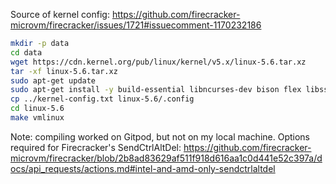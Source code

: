 Source of kernel config: https://github.com/firecracker-microvm/firecracker/issues/1721#issuecomment-1170232186

```bash
mkdir -p data
cd data
wget https://cdn.kernel.org/pub/linux/kernel/v5.x/linux-5.6.tar.xz
tar -xf linux-5.6.tar.xz
sudo apt-get update
sudo apt-get install -y build-essential libncurses-dev bison flex libssl-dev libelf-dev
cp ../kernel-config.txt linux-5.6/.config
cd linux-5.6
make vmlinux
```

Note: compiling worked on Gitpod, but not on my local machine.
Options required for Firecracker's SendCtrlAltDel:
https://github.com/firecracker-microvm/firecracker/blob/2b8ad83629af511f918d616aa1c0d441e52c397a/docs/api_requests/actions.md#intel-and-amd-only-sendctrlaltdel
